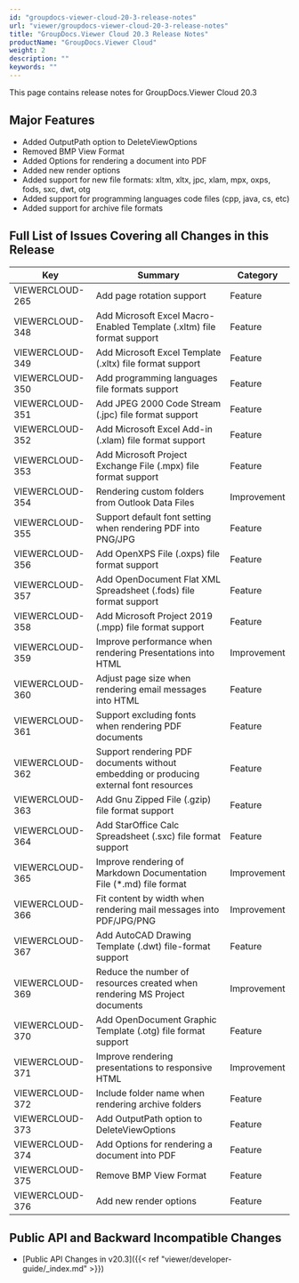 ```yaml
---
id: "groupdocs-viewer-cloud-20-3-release-notes"
url: "viewer/groupdocs-viewer-cloud-20-3-release-notes"
title: "GroupDocs.Viewer Cloud 20.3 Release Notes"
productName: "GroupDocs.Viewer Cloud"
weight: 2
description: ""
keywords: ""
---
```


This page contains release notes for GroupDocs.Viewer Cloud 20.3

## Major Features ##

* Added OutputPath option to DeleteViewOptions
* Removed BMP View Format
* Added Options for rendering a document into PDF
* Added new render options
* Added support for new file formats: xltm, xltx, jpc, xlam, mpx, oxps, fods, sxc, dwt, otg
* Added support for programming languages code files (cpp, java, cs, etc)
* Added support for archive file formats

## Full List of Issues Covering all Changes in this Release ##

|Key|Summary|Category
|---|---|---
|VIEWERCLOUD-265|Add page rotation support|Feature
|VIEWERCLOUD-348|Add Microsoft Excel Macro-Enabled Template (.xltm) file format support|Feature
|VIEWERCLOUD-349|Add Microsoft Excel Template (.xltx) file format support|Feature
|VIEWERCLOUD-350|Add programming languages file formats support|Feature
|VIEWERCLOUD-351|Add JPEG 2000 Code Stream (.jpc) file format support|Feature
|VIEWERCLOUD-352|Add Microsoft Excel Add-in (.xlam) file format support|Feature
|VIEWERCLOUD-353|Add Microsoft Project Exchange File (.mpx) file format support|Feature
|VIEWERCLOUD-354|Rendering custom folders from Outlook Data Files|Improvement
|VIEWERCLOUD-355|Support default font setting when rendering PDF into PNG/JPG|Feature
|VIEWERCLOUD-356|Add OpenXPS File (.oxps) file format support|Feature
|VIEWERCLOUD-357|Add OpenDocument Flat XML Spreadsheet (.fods) file format support|Feature
|VIEWERCLOUD-358|Add Microsoft Project 2019 (.mpp) file format support|Feature
|VIEWERCLOUD-359|Improve performance when rendering Presentations into HTML|Improvement
|VIEWERCLOUD-360|Adjust page size when rendering email messages into HTML|Feature
|VIEWERCLOUD-361|Support excluding fonts when rendering PDF documents|Feature
|VIEWERCLOUD-362|Support rendering PDF documents without embedding or producing external font resources|Feature
|VIEWERCLOUD-363|Add Gnu Zipped File (.gzip) file format support|Feature
|VIEWERCLOUD-364|Add StarOffice Calc Spreadsheet (.sxc) file format support|Feature
|VIEWERCLOUD-365|Improve rendering of Markdown Documentation File (*.md) file format|Improvement
|VIEWERCLOUD-366|Fit content by width when rendering mail messages into PDF/JPG/PNG|Improvement
|VIEWERCLOUD-367|Add AutoCAD Drawing Template (.dwt) file-format support|Feature
|VIEWERCLOUD-369|Reduce the number of resources created when rendering MS Project documents|Improvement
|VIEWERCLOUD-370|Add OpenDocument Graphic Template (.otg) file format support|Feature
|VIEWERCLOUD-371|Improve rendering presentations to responsive HTML |Improvement
|VIEWERCLOUD-372|Include folder name when rendering archive folders|Feature
|VIEWERCLOUD-373|Add OutputPath option to DeleteViewOptions|Feature
|VIEWERCLOUD-374|Add Options for rendering a document into PDF|Feature
|VIEWERCLOUD-375|Remove BMP View Format|Feature
|VIEWERCLOUD-376|Add new render options|Feature

## Public API and Backward Incompatible Changes ##

* [Public API Changes in v20.3]({{< ref "viewer/developer-guide/_index.md" >}})
